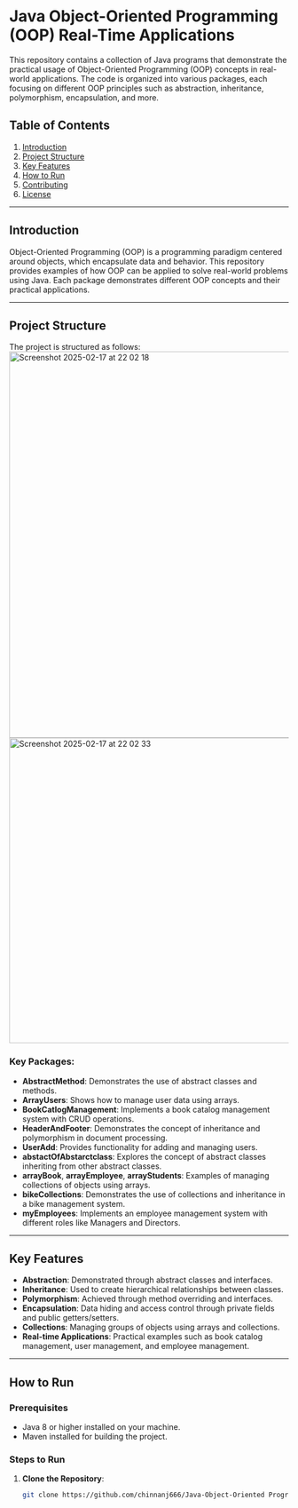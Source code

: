 # Java Object-Oriented Programming (OOP) Real-Time Applications

This repository contains a collection of Java programs that demonstrate the practical usage of Object-Oriented Programming (OOP) concepts in real-world applications. The code is organized into various packages, each focusing on different OOP principles such as abstraction, inheritance, polymorphism, encapsulation, and more.

## Table of Contents

1. [Introduction](#introduction)
2. [Project Structure](#project-structure)
3. [Key Features](#key-features)
4. [How to Run](#how-to-run)
5. [Contributing](#contributing)
6. [License](#license)

---

## Introduction

Object-Oriented Programming (OOP) is a programming paradigm centered around objects, which encapsulate data and behavior. This repository provides examples of how OOP can be applied to solve real-world problems using Java. Each package demonstrates different OOP concepts and their practical applications.

---

## Project Structure

The project is structured as follows:
<img width="696" alt="Screenshot 2025-02-17 at 22 02 18" src="https://github.com/user-attachments/assets/3dc3c216-5e74-46cf-bc30-6633530d7dd2" />
<img width="550" alt="Screenshot 2025-02-17 at 22 02 33" src="https://github.com/user-attachments/assets/b4fc2bf5-7046-4b3e-b6db-d502b9d137b2" />



### Key Packages:
- **AbstractMethod**: Demonstrates the use of abstract classes and methods.
- **ArrayUsers**: Shows how to manage user data using arrays.
- **BookCatlogManagement**: Implements a book catalog management system with CRUD operations.
- **HeaderAndFooter**: Demonstrates the concept of inheritance and polymorphism in document processing.
- **UserAdd**: Provides functionality for adding and managing users.
- **abstactOfAbstarctclass**: Explores the concept of abstract classes inheriting from other abstract classes.
- **arrayBook**, **arrayEmployee**, **arrayStudents**: Examples of managing collections of objects using arrays.
- **bikeCollections**: Demonstrates the use of collections and inheritance in a bike management system.
- **myEmployees**: Implements an employee management system with different roles like Managers and Directors.

---

## Key Features

- **Abstraction**: Demonstrated through abstract classes and interfaces.
- **Inheritance**: Used to create hierarchical relationships between classes.
- **Polymorphism**: Achieved through method overriding and interfaces.
- **Encapsulation**: Data hiding and access control through private fields and public getters/setters.
- **Collections**: Managing groups of objects using arrays and collections.
- **Real-time Applications**: Practical examples such as book catalog management, user management, and employee management.

---

## How to Run

### Prerequisites
- Java 8 or higher installed on your machine.
- Maven installed for building the project.

### Steps to Run

1. **Clone the Repository**:
   ```bash
   git clone https://github.com/chinnanj666/Java-Object-Oriented Programming.git
